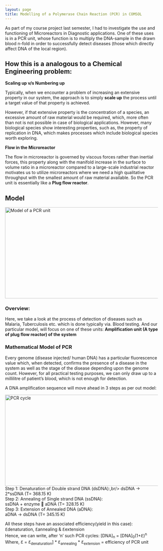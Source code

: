 ```yaml
---
layout: page
title: Modelling of a Polymerase Chain Reaction (PCR) in COMSOL
---
```


As part of my course project last semester, I had to investigate the use and functioning of Microreactors in Diagnostic applications. 
One of these uses is in a PCR unit, whose function is to multiply the DNA-sample in the drawn blood n-fold in order to successfully detect
diseases (those which directly affect DNA of the local region).

## How this is a analogous to a Chemical Engineering problem: 

**Scaling up v/s Numbering up**

Typically, when we encounter a problem of increasing an extensive property in our system, the approach is to simply **scale up** the process until a target value of that property is achieved.

However, if that extensive property is the concentration of a species, an excessive amount of raw material would be required, which, more often than not is not possible in case of biological applications.
However, many biological species show interesting properties, such as, the property of replication in DNA, which makes processes which include biological species worth exploring. 

**Flow in the Microreactor**

The flow in microreactor is governed by viscous forces rather than inertial forces, this property along with the manifold increase in the surface to volume ratio in a microreactor compared to a large-scale industrial reactor motivates us to utilize microreactors where we need a high qualitative throughput with the smallest amount of raw material available. So the PCR unit is essentially like a **Plug flow reactor**.

## Model

<img src="model.jpg" alt="Model of a PCR unit" width="600" height="300">

### Overview:

Here, we take a look at the process of detection of diseases such as Malaria, Tuberculosis etc. which is done typically via. Blood testing.  And our particular model, will focus on one of these units: **Amplification unit (A type of plug flow reactor) of the system**


### Mathematical Model of PCR

Every genome (disease injected/ human DNA) has a particular fluorescence value which, when detected, confirms the presence of a disease in the system as well as the stage of the disease depending upon the genome count. However, for all practical testing purposes, we can only draw up to a millilitre of patient’s blood, which is not enough for detection.

A DNA amplification sequence will move ahead in 3 steps as per out model:

<img src="model.jpg" alt="PCR cycle" width="600" height="300">
Step 1: Denaturation of Double strand DNA (dsDNA):,br/>
      dsDNA -> 2*ssDNA (T= 368.15 K) <br/>
Step 2: Annealing of Single strand DNA (ssDNA):<br/>
      ssDNA + enzyme  aDNA (T= 328.15 K) <br/>
Step 3: Extension of Annealed DNA (aDNA):<br/>
      aDNA -> dsDNA (T= 345.15 K) <br/>
      
All these steps have an associated efficiency(yield in this case): 
Ꜫdenaturation, Ꜫannealing & Ꜫextension <br/>
Hence, we can write, after ‘n’ such PCR cycles: 
[DNA]<sub>n</sub> = [DNA]<sub>0</sub>(1+Ꜫ)<sup>n</sup>      Where, Ꜫ = Ꜫ<sub>denaturation</sub>] * Ꜫ<sub>annealing</sub> * Ꜫ<sub>extension</sub> = efficiency of PCR unit



